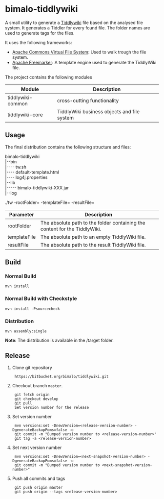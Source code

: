 # bimalo-tiddlywiki

A small utility to generate a [Tiddlywiki](http://tiddlywiki.com) file based on the analysed file system. It
generates a Tiddler for every found file. The folder names are used to generate tags for the files.

It uses the following frameworks:

* [Apache Commons Virtual File System](https://commons.apache.org/proper/commons-vfs/): Used to walk trough the file system.
* [Apache Freemarker](http://freemarker.org): A template engine used to generate the TiddlyWiki file.

The project contains the following modules

Module  |  Description |  
--|---
tiddlywiki-common  | cross-cutting functionality
tiddlywiki-core | TiddlyWiki business objects and file system

## Usage

The final distribution contains the following structure and files:

bimalo-tiddlywiki  
|--bin    
|---- tw.sh  
|---- default-template.html  
|---- log4j.properties  
|--lib  
|----- bimalo-tiddlywiki-XXX.jar  
|--log  


./tw -rootFolder=<value> -templateFile=<value> -resultFile=<value>

|Parameter  |  Description
|-----------|-------------
|rootFolder |  The absolute path to the folder containing the content for the TiddlyWiki.
|templateFile| The absolute path to an empty TiddlyWiki file.
|resultFile| The absolute path to the result TiddlyWiki file.


## Build

### Normal Build
    mvn install

### Normal Build with Checkstyle
    mvn install -Psourcecheck

### Distribution
    mvn assembly:single

**Note:** The distribution is available in the /target folder.

## Release

1. Clone git repository

        https://bitbucket.org/bimalo/tiddlywiki.git

2. Checkout branch `master`.

        git fetch origin
        git checkout develop
        git pull
        Set version number for the release

3. Set version number

        mvn versions:set -DnewVersion=<release-version-number> -DgenerateBackupPoms=false -o
        git commit -m "Bumped version number to <release-version-number>"
        git tag -a <release-version-number>

4. Set next version number

        mvn versions:set -DnewVersion=<next-snapshot-version-number> -DgenerateBackupPoms=false -o         
        git commit -m "Bumped version number to <next-snapshot-version-number>"

5. Push all commits and tags

        git push origin master
        git push origin --tags <release-version-number>